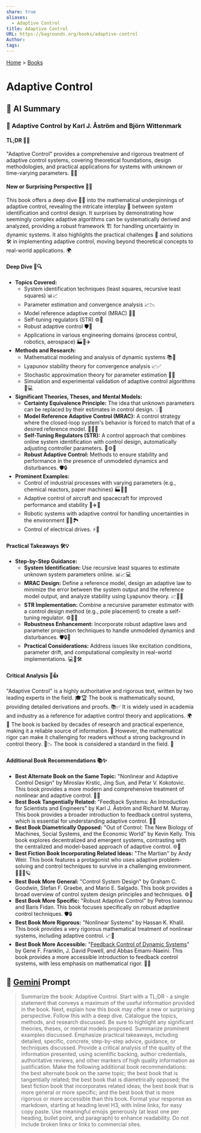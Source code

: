 ```yaml
---
share: true
aliases:
  - Adaptive Control
title: Adaptive Control
URL: https://bagrounds.org/books/adaptive-control
Author: 
tags: 
---
```

[Home](../index.md) > [Books](./index.md)  
# Adaptive Control  
## 🤖 AI Summary  
### 📖 Adaptive Control by Karl J. Åström and Björn Wittenmark  
  
#### TL;DR 🎯✨  
  
"Adaptive Control" provides a comprehensive and rigorous treatment of adaptive control systems, covering theoretical foundations, design methodologies, and practical applications for systems with unknown or time-varying parameters. 🧠💡  
  
#### New or Surprising Perspective 🤯🌟  
  
This book offers a deep dive 🏊‍♂️ into the mathematical underpinnings of adaptive control, revealing the intricate interplay 🤝 between system identification and control design. It surprises by demonstrating how seemingly complex adaptive algorithms can be systematically derived and analyzed, providing a robust framework 🏗️ for handling uncertainty in dynamic systems. It also highlights the practical challenges 🚧 and solutions 🛠️ in implementing adaptive control, moving beyond theoretical concepts to real-world applications. 🌍  
  
#### Deep Dive 🔬🔍  
  
* **Topics Covered:**  
    * System identification techniques (least squares, recursive least squares) 📊📈  
    * Parameter estimation and convergence analysis 📈📉  
    * Model reference adaptive control (MRAC) 🤖🎯  
    * Self-tuning regulators (STR) ⚙️🔧  
    * Robust adaptive control 🛡️💪  
    * Applications in various engineering domains (process control, robotics, aerospace) 🏭🤖✈️  
* **Methods and Research:**  
    * Mathematical modeling and analysis of dynamic systems 📚📐  
    * Lyapunov stability theory for convergence analysis 📈✅  
    * Stochastic approximation theory for parameter estimation 🎲🔢  
    * Simulation and experimental validation of adaptive control algorithms 🧪💻  
* **Significant Theories, Theses, and Mental Models:**  
    * **Certainty Equivalence Principle:** The idea that unknown parameters can be replaced by their estimates in control design. 💡🌟  
    * **Model Reference Adaptive Control (MRAC):** A control strategy where the closed-loop system's behavior is forced to match that of a desired reference model. 🎯🎯🎯  
    * **Self-Tuning Regulators (STR):** A control approach that combines online system identification with control design, automatically adjusting controller parameters. 🔧⚙️🔄  
    * **Robust Adaptive Control:** Methods to ensure stability and performance in the presence of unmodeled dynamics and disturbances. 🛡️🔒  
* **Prominent Examples:**  
    * Control of industrial processes with varying parameters (e.g., chemical reactors, paper machines) 🏭🧪📄  
    * Adaptive control of aircraft and spacecraft for improved performance and stability 🚀✈️🌌  
    * Robotic systems with adaptive control for handling uncertainties in the environment 🤖🚧🏞️  
    * Control of electrical drives. ⚡️🔌  
  
#### Practical Takeaways 🛠️💡  
  
* **Step-by-Step Guidance:**  
    * **System Identification:** Use recursive least squares to estimate unknown system parameters online. 📊📈💻  
    * **MRAC Design:** Define a reference model, design an adaptive law to minimize the error between the system output and the reference model output, and analyze stability using Lyapunov theory. 📈🎯✅  
    * **STR Implementation:** Combine a recursive parameter estimator with a control design method (e.g., pole placement) to create a self-tuning regulator. ⚙️🔧🔄  
    * **Robustness Enhancement:** Incorporate robust adaptive laws and parameter projection techniques to handle unmodeled dynamics and disturbances. 🛡️🔒💪  
    * **Practical Considerations:** Address issues like excitation conditions, parameter drift, and computational complexity in real-world implementations. 💻🤔🛠️  
  
#### Critical Analysis 🧐👍  
  
"Adaptive Control" is a highly authoritative and rigorous text, written by two leading experts in the field. 🎓🏆 The book is mathematically sound, providing detailed derivations and proofs. 📚✅ It is widely used in academia and industry as a reference for adaptive control theory and applications. 🌍🏢 The book is backed by decades of research and practical experience, making it a reliable source of information. 💯 However, the mathematical rigor can make it challenging for readers without a strong background in control theory. 🤯📉 The book is considered a standard in the field. 🌟  
  
#### Additional Book Recommendations 📚✨  
  
* **Best Alternate Book on the Same Topic:** "Nonlinear and Adaptive Control Design" by Miroslav Krstic, Jing Sun, and Petar V. Kokotovic. This book provides a more modern and comprehensive treatment of nonlinear and adaptive control. 🔄🆕  
* **Best Book Tangentially Related:** "Feedback Systems: An Introduction for Scientists and Engineers" by Karl J. Åström and Richard M. Murray. This book provides a broader introduction to feedback control systems, which is essential for understanding adaptive control. 🔗🤝  
* **Best Book Diametrically Opposed:** "Out of Control: The New Biology of Machines, Social Systems, and the Economic World" by Kevin Kelly. This book explores decentralized and emergent systems, contrasting with the centralized and model-based approach of adaptive control. 🌐🐝  
* **Best Fiction Book Incorporating Related Ideas:** "The Martian" by Andy Weir. This book features a protagonist who uses adaptive problem-solving and control techniques to survive in a challenging environment. 🚀👨‍🚀🪐  
* **Best Book More General:** "Control System Design" by Graham C. Goodwin, Stefan F. Graebe, and Mario E. Salgado. This book provides a broad overview of control system design principles and techniques. ⚙️📐  
* **Best Book More Specific:** "Robust Adaptive Control" by Petros Ioannou and Baris Fidan. This book focuses specifically on robust adaptive control techniques. 🛡️🔒  
* **Best Book More Rigorous:** "Nonlinear Systems" by Hassan K. Khalil. This book provides a very rigorous mathematical treatment of nonlinear systems, including adaptive control. 📈🤯  
* **Best Book More Accessible:** "[Feedback Control of Dynamic Systems](./feedback-control-of-dynamic-systems.md)" by Gene F. Franklin, J. David Powell, and Abbas Emami-Naeini. This book provides a more accessible introduction to feedback control systems, with less emphasis on mathematical rigor. 📖🤗  
  
## 💬 [Gemini](https://gemini.google.com) Prompt  
> Summarize the book: Adaptive Control. Start with a TL;DR - a single statement that conveys a maximum of the useful information provided in the book. Next, explain how this book may offer a new or surprising perspective. Follow this with a deep dive. Catalogue the topics, methods, and research discussed. Be sure to highlight any significant theories, theses, or mental models proposed. Summarize prominent examples discussed. Emphasize practical takeaways, including detailed, specific, concrete, step-by-step advice, guidance, or techniques discussed. Provide a critical analysis of the quality of the information presented, using scientific backing, author credentials, authoritative reviews, and other markers of high quality information as justification. Make the following additional book recommendations: the best alternate book on the same topic; the best book that is tangentially related; the best book that is diametrically opposed; the best fiction book that incorporates related ideas; the best book that is more general or more specific; and the best book that is more rigorous or more accessible than this book. Format your response as markdown, starting at heading level H3, with inline links, for easy copy paste. Use meaningful emojis generously (at least one per heading, bullet point, and paragraph) to enhance readability. Do not include broken links or links to commercial sites.